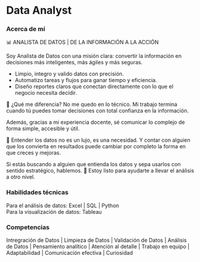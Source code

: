 # Data Analyst

### Acerca de mí
📊 ANALISTA DE DATOS | DE LA INFORMACIÓN A LA ACCIÓN

Soy Analista de Datos con una misión clara:
convertir la información en decisiones más inteligentes, más ágiles y más seguras.

- Limpio, integro y valido datos con precisión.
- Automatizo tareas y flujos para ganar tiempo y eficiencia.
- Diseño reportes claros que conectan directamente con lo que el negocio necesita decidir.

🎯 ¿Qué me diferencia?
No me quedo en lo técnico. Mi trabajo termina cuando tú puedes tomar decisiones con total confianza en la información.

Además, gracias a mi experiencia docente, sé comunicar lo complejo de forma simple, accesible y útil.

🧠 Entender los datos no es un lujo, es una necesidad.
Y contar con alguien que los convierta en resultados puede cambiar por completo la forma en que creces y mejoras.

Si estás buscando a alguien que entienda los datos y sepa usarlos con sentido estratégico, hablemos.
📩 Estoy listo para ayudarte a llevar el análisis a otro nivel.

### Habilidades técnicas
Para el análisis de datos: Excel | SQL | Python  
Para la visualización de datos: Tableau

### Competencias
Intregración de Datos | Limpieza de Datos | Validación de Datos | Análisis de Datos | Pensamiento analítico | Atención al detalle | Trabajo en equipo | Adaptabilidad | Comunicación efectiva | Curiosidad 

